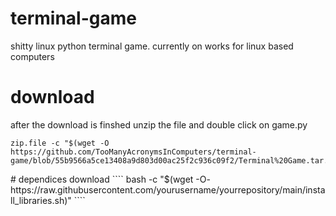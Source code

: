 # terminal-game
shitty linux python terminal game.
currently on works for linux based computers
</download>
# download
after the download is finshed unzip the file and double click on game.py 
````
zip.file -c "$(wget -O https://github.com/TooManyAcronymsInComputers/terminal-game/blob/55b9566a5ce13408a9d803d00ac25f2c936c09f2/Terminal%20Game.tar.gz)"
````
<download>
</download1>
# dependices download 
````
bash -c "$(wget -O- https://raw.githubusercontent.com/yourusername/yourrepository/main/install_libraries.sh)"
````
<download1>
